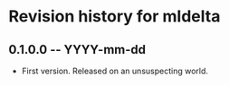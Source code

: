 # Revision history for mldelta

## 0.1.0.0 -- YYYY-mm-dd

* First version. Released on an unsuspecting world.
